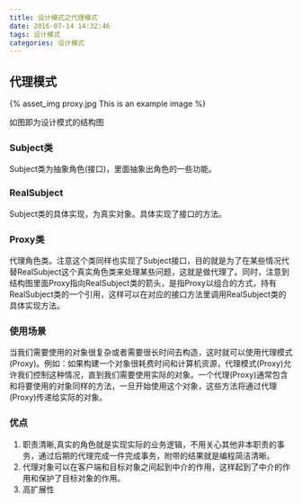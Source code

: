 ```yaml
---
title: 设计模式之代理模式
date: 2016-07-14 14:32:46
tags: 设计模式
categories: 设计模式
---
```


## 代理模式

{% asset_img proxy.jpg This is an example image %}

如图即为设计模式的结构图

### Subject类

Subject类为抽象角色(接口)，里面抽象出角色的一些功能。

### RealSubject
Subject类的具体实现，为真实对象。具体实现了接口的方法。

### Proxy类
代理角色类。注意这个类同样也实现了Subject接口，目的就是为了在某些情况代替RealSubject这个真实角色类来处理某些问题，这就是做代理了。同时，注意到结构图里面Proxy指向RealSubject类的箭头，是指Proxy以组合的方式，持有RealSubject类的一个引用，这样可以在对应的接口方法里调用RealSubject类的具体实现方法。

### 使用场景
当我们需要使用的对象很复杂或者需要很长时间去构造，这时就可以使用代理模式(Proxy)。例如：如果构建一个对象很耗费时间和计算机资源，代理模式(Proxy)允许我们控制这种情况，直到我们需要使用实际的对象。一个代理(Proxy)通常包含和将要使用的对象同样的方法，一旦开始使用这个对象，这些方法将通过代理(Proxy)传递给实际的对象。

### 优点
 1. 职责清晰,真实的角色就是实现实际的业务逻辑，不用关心其他非本职责的事务，通过后期的代理完成一件完成事务，附带的结果就是编程简洁清晰。
 2. 代理对象可以在客户端和目标对象之间起到中介的作用，这样起到了中介的作用和保护了目标对象的作用。
 3. 高扩展性
